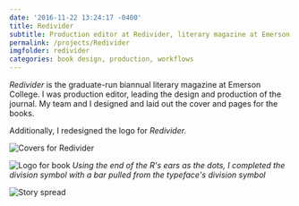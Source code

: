 ```yaml
---
date: '2016-11-22 13:24:17 -0400'
title: Redivider
subtitle: Production editor at Redivider, literary magazine at Emerson College, 2011-2012
permalink: /projects/Redivider
imgfolder: redivider
categories: book design, production, workflows
---
```

*Redivider* is the graduate-run biannual literary magazine at Emerson College. I was production editor, leading the design and production of the journal. My team and I designed and laid out the cover and pages for the books. 

Additionally, I redesigned the logo for *Redivider.*

![Covers for Redivider](covers)

![Logo for book](logo)
*Using the end of the R's ears as the dots, I completed the division symbol with a bar pulled from the typeface's division symbol*

![Story spread](spread)

[spread]: /img/redivider/3-spread.jpg
[covers]: /img/redivider/1-cover.jpg
[logo]: /img/redivider/2-logo.jpg